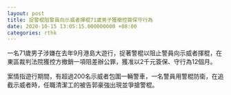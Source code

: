 ```yaml
---
layout: post
title: 捉警棍阻警員向示威者揮棍71歲男子獲撤控簽保守行為
date: 2020-10-15 13:05:15.000000000 +08:00
categories: rthk
---
```


一名71歲男子涉嫌在去年9月港島大遊行，捉著警棍以阻止警員向示威者揮棍，在東區裁判法院獲控方撤銷一項阻差辦公罪，獲准以2千元簽保、守行為12個月。

案情指遊行期間，有超過200名示威者包圍一輛警車，一名警員用警棍防衛，在追截示威者時，任職清潔工的被告郭豪強出現並爭搶警棍。
